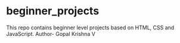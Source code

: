 # beginner_projects
This repo contains beginner level projects based on HTML, CSS and JavaScript.
Author- Gopal Krishna V
